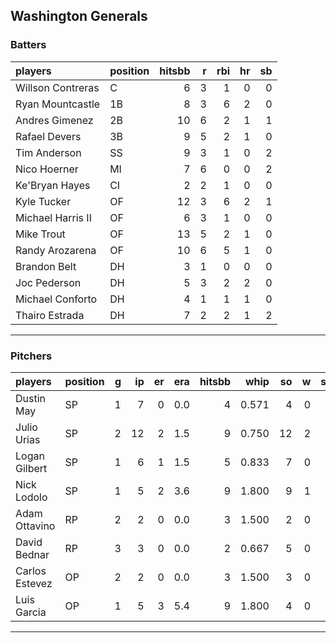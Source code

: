 ## Washington Generals

### Batters

 
|players           |position | hitsbb|  r| rbi| hr| sb| 
|:-----------------|:--------|------:|--:|---:|--:|--:| 
|Willson Contreras |C        |      6|  3|   1|  0|  0| 
|Ryan Mountcastle  |1B       |      8|  3|   6|  2|  0| 
|Andres Gimenez    |2B       |     10|  6|   2|  1|  1| 
|Rafael Devers     |3B       |      9|  5|   2|  1|  0| 
|Tim Anderson      |SS       |      9|  3|   1|  0|  2| 
|Nico Hoerner      |MI       |      7|  6|   0|  0|  2| 
|Ke'Bryan Hayes    |CI       |      2|  2|   1|  0|  0| 
|Kyle Tucker       |OF       |     12|  3|   6|  2|  1| 
|Michael Harris II |OF       |      6|  3|   1|  0|  0| 
|Mike Trout        |OF       |     13|  5|   2|  1|  0| 
|Randy Arozarena   |OF       |     10|  6|   5|  1|  0| 
|Brandon Belt      |DH       |      3|  1|   0|  0|  0| 
|Joc Pederson      |DH       |      5|  3|   2|  2|  0| 
|Michael Conforto  |DH       |      4|  1|   1|  1|  0| 
|Thairo Estrada    |DH       |      7|  2|   2|  1|  2| 

* * *

### Pitchers

 
|players        |position |  g| ip| er| era| hitsbb|  whip| so|  w| sv| 
|:--------------|:--------|--:|--:|--:|---:|------:|-----:|--:|--:|--:| 
|Dustin May     |SP       |  1|  7|  0| 0.0|      4| 0.571|  4|  0|  0| 
|Julio Urias    |SP       |  2| 12|  2| 1.5|      9| 0.750| 12|  2|  0| 
|Logan Gilbert  |SP       |  1|  6|  1| 1.5|      5| 0.833|  7|  0|  0| 
|Nick Lodolo    |SP       |  1|  5|  2| 3.6|      9| 1.800|  9|  1|  0| 
|Adam Ottavino  |RP       |  2|  2|  0| 0.0|      3| 1.500|  2|  0|  0| 
|David Bednar   |RP       |  3|  3|  0| 0.0|      2| 0.667|  5|  0|  3| 
|Carlos Estevez |OP       |  2|  2|  0| 0.0|      3| 1.500|  3|  0|  0| 
|Luis Garcia    |OP       |  1|  5|  3| 5.4|      9| 1.800|  4|  0|  0| 


* * *



